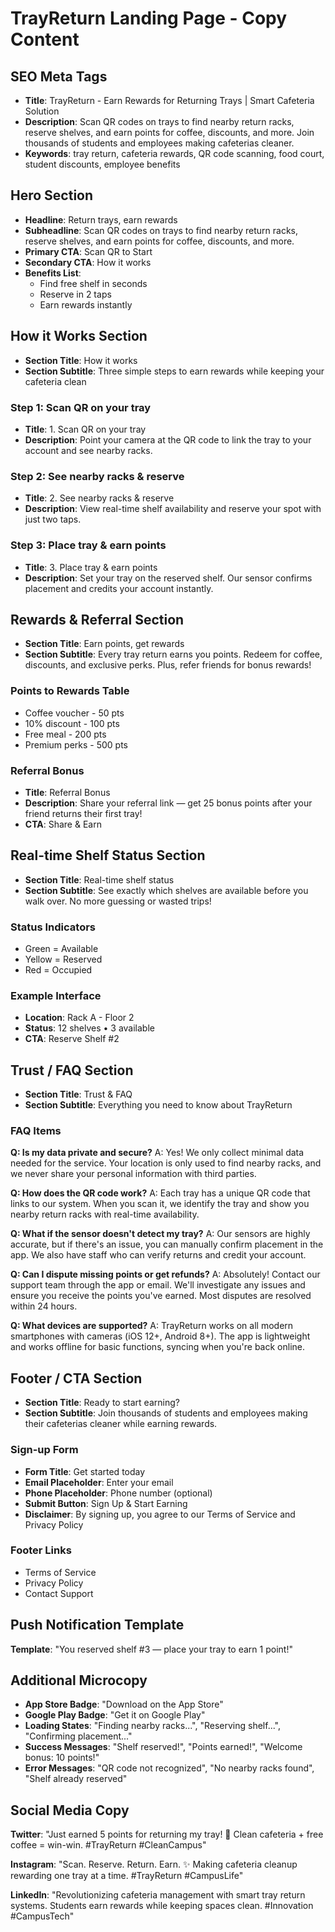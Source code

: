 # TrayReturn Landing Page - Copy Content

## SEO Meta Tags
- **Title**: TrayReturn - Earn Rewards for Returning Trays | Smart Cafeteria Solution
- **Description**: Scan QR codes on trays to find nearby return racks, reserve shelves, and earn points for coffee, discounts, and more. Join thousands of students and employees making cafeterias cleaner.
- **Keywords**: tray return, cafeteria rewards, QR code scanning, food court, student discounts, employee benefits

## Hero Section
- **Headline**: Return trays, earn rewards
- **Subheadline**: Scan QR codes on trays to find nearby return racks, reserve shelves, and earn points for coffee, discounts, and more.
- **Primary CTA**: Scan QR to Start
- **Secondary CTA**: How it works
- **Benefits List**:
  - Find free shelf in seconds
  - Reserve in 2 taps
  - Earn rewards instantly

## How it Works Section
- **Section Title**: How it works
- **Section Subtitle**: Three simple steps to earn rewards while keeping your cafeteria clean

### Step 1: Scan QR on your tray
- **Title**: 1. Scan QR on your tray
- **Description**: Point your camera at the QR code to link the tray to your account and see nearby racks.

### Step 2: See nearby racks & reserve
- **Title**: 2. See nearby racks & reserve
- **Description**: View real-time shelf availability and reserve your spot with just two taps.

### Step 3: Place tray & earn points
- **Title**: 3. Place tray & earn points
- **Description**: Set your tray on the reserved shelf. Our sensor confirms placement and credits your account instantly.

## Rewards & Referral Section
- **Section Title**: Earn points, get rewards
- **Section Subtitle**: Every tray return earns you points. Redeem for coffee, discounts, and exclusive perks. Plus, refer friends for bonus rewards!

### Points to Rewards Table
- Coffee voucher - 50 pts
- 10% discount - 100 pts
- Free meal - 200 pts
- Premium perks - 500 pts

### Referral Bonus
- **Title**: Referral Bonus
- **Description**: Share your referral link — get 25 bonus points after your friend returns their first tray!
- **CTA**: Share & Earn

## Real-time Shelf Status Section
- **Section Title**: Real-time shelf status
- **Section Subtitle**: See exactly which shelves are available before you walk over. No more guessing or wasted trips!

### Status Indicators
- Green = Available
- Yellow = Reserved
- Red = Occupied

### Example Interface
- **Location**: Rack A - Floor 2
- **Status**: 12 shelves • 3 available
- **CTA**: Reserve Shelf #2

## Trust / FAQ Section
- **Section Title**: Trust & FAQ
- **Section Subtitle**: Everything you need to know about TrayReturn

### FAQ Items

**Q: Is my data private and secure?**
A: Yes! We only collect minimal data needed for the service. Your location is only used to find nearby racks, and we never share your personal information with third parties.

**Q: How does the QR code work?**
A: Each tray has a unique QR code that links to our system. When you scan it, we identify the tray and show you nearby return racks with real-time availability.

**Q: What if the sensor doesn't detect my tray?**
A: Our sensors are highly accurate, but if there's an issue, you can manually confirm placement in the app. We also have staff who can verify returns and credit your account.

**Q: Can I dispute missing points or get refunds?**
A: Absolutely! Contact our support team through the app or email. We'll investigate any issues and ensure you receive the points you've earned. Most disputes are resolved within 24 hours.

**Q: What devices are supported?**
A: TrayReturn works on all modern smartphones with cameras (iOS 12+, Android 8+). The app is lightweight and works offline for basic functions, syncing when you're back online.

## Footer / CTA Section
- **Section Title**: Ready to start earning?
- **Section Subtitle**: Join thousands of students and employees making their cafeterias cleaner while earning rewards.

### Sign-up Form
- **Form Title**: Get started today
- **Email Placeholder**: Enter your email
- **Phone Placeholder**: Phone number (optional)
- **Submit Button**: Sign Up & Start Earning
- **Disclaimer**: By signing up, you agree to our Terms of Service and Privacy Policy

### Footer Links
- Terms of Service
- Privacy Policy
- Contact Support

## Push Notification Template
**Template**: "You reserved shelf #3 — place your tray to earn 1 point!"

## Additional Microcopy
- **App Store Badge**: "Download on the App Store"
- **Google Play Badge**: "Get it on Google Play"
- **Loading States**: "Finding nearby racks...", "Reserving shelf...", "Confirming placement..."
- **Success Messages**: "Shelf reserved!", "Points earned!", "Welcome bonus: 10 points!"
- **Error Messages**: "QR code not recognized", "No nearby racks found", "Shelf already reserved"

## Social Media Copy
**Twitter**: "Just earned 5 points for returning my tray! 🎉 Clean cafeteria + free coffee = win-win. #TrayReturn #CleanCampus"

**Instagram**: "Scan. Reserve. Return. Earn. ✨ Making cafeteria cleanup rewarding one tray at a time. #TrayReturn #CampusLife"

**LinkedIn**: "Revolutionizing cafeteria management with smart tray return systems. Students earn rewards while keeping spaces clean. #Innovation #CampusTech"





